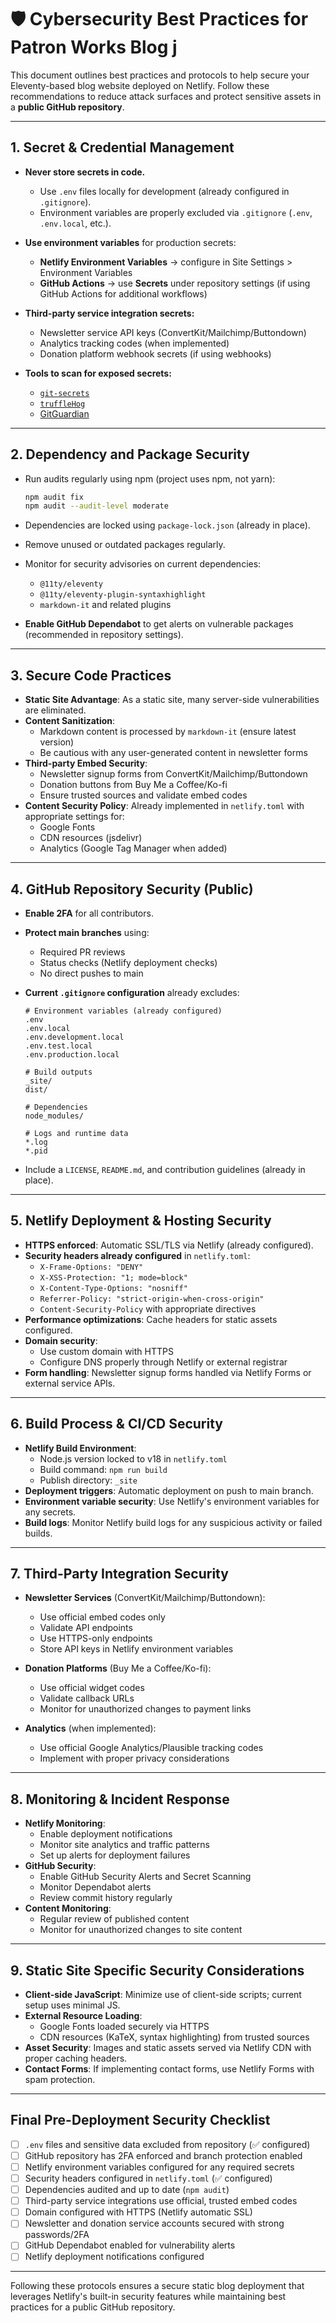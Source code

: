 # 🛡️ Cybersecurity Best Practices for Patron Works Blog                         j

This document outlines best practices and protocols to help secure your Eleventy-based blog website deployed on Netlify. Follow these recommendations to reduce attack surfaces and protect sensitive assets in a **public GitHub repository**.

---

## 1. Secret & Credential Management

- **Never store secrets in code.**
  - Use `.env` files locally for development (already configured in `.gitignore`).
  - Environment variables are properly excluded via `.gitignore` (`.env`, `.env.local`, etc.).

- **Use environment variables** for production secrets:
  - **Netlify Environment Variables** → configure in Site Settings > Environment Variables
  - **GitHub Actions** → use **Secrets** under repository settings (if using GitHub Actions for additional workflows)

- **Third-party service integration secrets:**
  - Newsletter service API keys (ConvertKit/Mailchimp/Buttondown)
  - Analytics tracking codes (when implemented)
  - Donation platform webhook secrets (if using webhooks)

- **Tools to scan for exposed secrets:**
  - [`git-secrets`](https://github.com/awslabs/git-secrets)
  - [`truffleHog`](https://github.com/trufflesecurity/trufflehog)
  - [GitGuardian](https://www.gitguardian.com/)

---

## 2. Dependency and Package Security

- Run audits regularly using npm (project uses npm, not yarn):
  ```bash
  npm audit fix
  npm audit --audit-level moderate
  ```
- Dependencies are locked using `package-lock.json` (already in place).
- Remove unused or outdated packages regularly.
- Monitor for security advisories on current dependencies:
  - `@11ty/eleventy`
  - `@11ty/eleventy-plugin-syntaxhighlight`
  - `markdown-it` and related plugins

- **Enable GitHub Dependabot** to get alerts on vulnerable packages (recommended in repository settings).

---

## 3. Secure Code Practices

- **Static Site Advantage**: As a static site, many server-side vulnerabilities are eliminated.
- **Content Sanitization**: 
  - Markdown content is processed by `markdown-it` (ensure latest version)
  - Be cautious with any user-generated content in newsletter forms
- **Third-party Embed Security**: 
  - Newsletter signup forms from ConvertKit/Mailchimp/Buttondown
  - Donation buttons from Buy Me a Coffee/Ko-fi
  - Ensure trusted sources and validate embed codes
- **Content Security Policy**: Already implemented in `netlify.toml` with appropriate settings for:
  - Google Fonts
  - CDN resources (jsdelivr)
  - Analytics (Google Tag Manager when added)

---

## 4. GitHub Repository Security (Public)

- **Enable 2FA** for all contributors.
- **Protect main branches** using:
  - Required PR reviews
  - Status checks (Netlify deployment checks)
  - No direct pushes to main

- **Current `.gitignore` configuration** already excludes:
  ```gitignore
  # Environment variables (already configured)
  .env
  .env.local
  .env.development.local
  .env.test.local
  .env.production.local
  
  # Build outputs
  _site/
  dist/
  
  # Dependencies
  node_modules/
  
  # Logs and runtime data
  *.log
  *.pid
  ```

- Include a `LICENSE`, `README.md`, and contribution guidelines (already in place).

---

## 5. Netlify Deployment & Hosting Security

- **HTTPS enforced**: Automatic SSL/TLS via Netlify (already configured).
- **Security headers already configured** in `netlify.toml`:
  - `X-Frame-Options: "DENY"`
  - `X-XSS-Protection: "1; mode=block"`
  - `X-Content-Type-Options: "nosniff"`
  - `Referrer-Policy: "strict-origin-when-cross-origin"`
  - `Content-Security-Policy` with appropriate directives
- **Performance optimizations**: Cache headers for static assets configured.
- **Domain security**: 
  - Use custom domain with HTTPS
  - Configure DNS properly through Netlify or external registrar
- **Form handling**: Newsletter signup forms handled via Netlify Forms or external service APIs.

---

## 6. Build Process & CI/CD Security

- **Netlify Build Environment**: 
  - Node.js version locked to v18 in `netlify.toml`
  - Build command: `npm run build`
  - Publish directory: `_site`
- **Deployment triggers**: Automatic deployment on push to main branch.
- **Environment variable security**: Use Netlify's environment variables for any secrets.
- **Build logs**: Monitor Netlify build logs for any suspicious activity or failed builds.

---

## 7. Third-Party Integration Security

- **Newsletter Services** (ConvertKit/Mailchimp/Buttondown):
  - Use official embed codes only
  - Validate API endpoints
  - Use HTTPS-only endpoints
  - Store API keys in Netlify environment variables

- **Donation Platforms** (Buy Me a Coffee/Ko-fi):
  - Use official widget codes
  - Validate callback URLs
  - Monitor for unauthorized changes to payment links

- **Analytics** (when implemented):
  - Use official Google Analytics/Plausible tracking codes
  - Implement with proper privacy considerations

---

## 8. Monitoring & Incident Response

- **Netlify Monitoring**:
  - Enable deployment notifications
  - Monitor site analytics and traffic patterns
  - Set up alerts for deployment failures
- **GitHub Security**:
  - Enable GitHub Security Alerts and Secret Scanning
  - Monitor Dependabot alerts
  - Review commit history regularly
- **Content Monitoring**:
  - Regular review of published content
  - Monitor for unauthorized changes to site content

---

## 9. Static Site Specific Security Considerations

- **Client-side JavaScript**: Minimize use of client-side scripts; current setup uses minimal JS.
- **External Resource Loading**: 
  - Google Fonts loaded securely via HTTPS
  - CDN resources (KaTeX, syntax highlighting) from trusted sources
- **Asset Security**: Images and static assets served via Netlify CDN with proper caching headers.
- **Contact Forms**: If implementing contact forms, use Netlify Forms with spam protection.

---

## Final Pre-Deployment Security Checklist

- [ ] `.env` files and sensitive data excluded from repository (✅ configured)
- [ ] GitHub repository has 2FA enforced and branch protection enabled
- [ ] Netlify environment variables configured for any required secrets
- [ ] Security headers configured in `netlify.toml` (✅ configured)
- [ ] Dependencies audited and up to date (`npm audit`)
- [ ] Third-party service integrations use official, trusted embed codes
- [ ] Domain configured with HTTPS (Netlify automatic SSL)
- [ ] Newsletter and donation service accounts secured with strong passwords/2FA
- [ ] GitHub Dependabot enabled for vulnerability alerts
- [ ] Netlify deployment notifications configured

---

Following these protocols ensures a secure static blog deployment that leverages Netlify's built-in security features while maintaining best practices for a public GitHub repository.